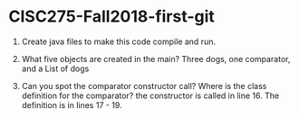 # CISC275-Fall2018-first-git
1. Create java files to make this code compile and run.

2. What five objects are created in the main?
Three dogs, one comparator, and a List of dogs
3. Can you spot the comparator constructor call? Where is the class definition for the comparator?
the constructor is called in line 16. The definition is in lines 17 - 19.

